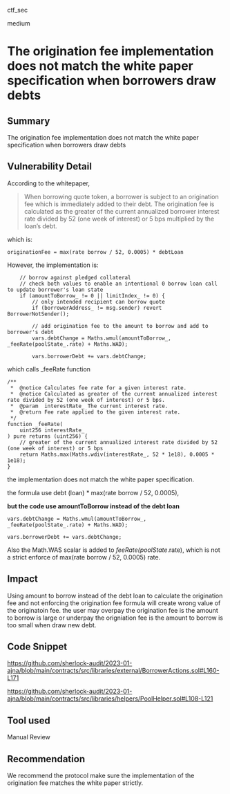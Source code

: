 ctf_sec

medium

# The origination fee implementation does not match the white paper specification when borrowers draw debts

## Summary

The origination fee implementation does not match the white paper specification when borrowers draw debts

## Vulnerability Detail

According to the whitepaper,

> When borrowing quote token, a borrower is subject to an origination fee which is immediately
added to their debt. The origination fee is calculated as the greater of the current annualized
borrower interest rate divided by 52 (one week of interest) or 5 bps multiplied by the loan’s debt.

which is:

```solidity
originationFee = max(rate borrow / 52, 0.0005) * debtLoan
```

However, the implementation is:

```solidity
	// borrow against pledged collateral
	// check both values to enable an intentional 0 borrow loan call to update borrower's loan state
	if (amountToBorrow_ != 0 || limitIndex_ != 0) {
		// only intended recipient can borrow quote
		if (borrowerAddress_ != msg.sender) revert BorrowerNotSender();

		// add origination fee to the amount to borrow and add to borrower's debt
		vars.debtChange = Maths.wmul(amountToBorrow_, _feeRate(poolState_.rate) + Maths.WAD);

		vars.borrowerDebt += vars.debtChange;
```

which calls _feeRate function

```solidity
/**
 *  @notice Calculates fee rate for a given interest rate.
 *  @notice Calculated as greater of the current annualized interest rate divided by 52 (one week of interest) or 5 bps.
 *  @param  interestRate_ The current interest rate.
 *  @return Fee rate applied to the given interest rate.
 */
function _feeRate(
	uint256 interestRate_
) pure returns (uint256) {
	// greater of the current annualized interest rate divided by 52 (one week of interest) or 5 bps
	return Maths.max(Maths.wdiv(interestRate_, 52 * 1e18), 0.0005 * 1e18);
}
```

the implementation does not match the white paper specification.

the formula use debt (loan) * max(rate borrow / 52, 0.0005),

**but the code use amountToBorrow instead of the debt loan**

```solidity
vars.debtChange = Maths.wmul(amountToBorrow_, _feeRate(poolState_.rate) + Maths.WAD);

vars.borrowerDebt += vars.debtChange;
```

Also the Math.WAS scalar is added to _feeRate(poolState_.rate), which is not a strict enforce of max(rate borrow / 52, 0.0005) rate.

## Impact

Using amount to borrow instead of the debt loan to calculate the origination fee and not enforcing the origination fee formula will create wrong value of the originatoin fee. the user may overpay the origination fee is the amount to borrow is large or underpay the origniation fee is the amount to borrow is too small when draw new debt.

## Code Snippet

https://github.com/sherlock-audit/2023-01-ajna/blob/main/contracts/src/libraries/external/BorrowerActions.sol#L160-L171

https://github.com/sherlock-audit/2023-01-ajna/blob/main/contracts/src/libraries/helpers/PoolHelper.sol#L108-L121

## Tool used

Manual Review

## Recommendation

We recommend the protocol make sure the implementation of the origination fee matches the white paper strictly.
